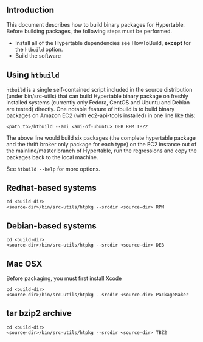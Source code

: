 ## Introduction ##

This document describes how to build binary packages for Hypertable. Before building packages, the following steps must be performed.

  * Install all of the Hypertable dependencies see HowToBuild, **except** for the `htbuild` option.
  * Build the software

## Using `htbuild` ##

`htbuild` is a single self-contained script included in the source distribution (under bin/src-utils) that can build Hypertable binary package on freshly installed systems (currently only Fedora, CentOS and Ubuntu and Debian are tested) directly. One notable feature of htbuild is to build binary packages on Amazon EC2 (with ec2-api-tools installed) in one line like this:
```
<path_to>/htbuild --ami <ami-of-ubuntu> DEB RPM TBZ2
```
The above line would build six packages (the complete hypertable package and the thrift broker only package for each type) on the EC2 instance out of the mainline/master branch of Hypertable, run the regressions and copy the packages back to the local machine.

See `htbuild --help` for more options.

## Redhat-based systems ##
```
cd <build-dir>
<source-dir>/bin/src-utils/htpkg --srcdir <source-dir> RPM
```

## Debian-based systems ##
```
cd <build-dir>
<source-dir>/bin/src-utils/htpkg --srcdir <source-dir> DEB
```

## Mac OSX ##
Before packaging, you must first install [Xcode](http://developer.apple.com/technology/Xcode.html)

```
cd <build-dir>
<source-dir>/bin/src-utils/htpkg --srcdir <source-dir> PackageMaker
```

## tar bzip2 archive ##
```
cd <build-dir>
<source-dir>/bin/src-utils/htpkg --srcdir <source-dir> TBZ2
```